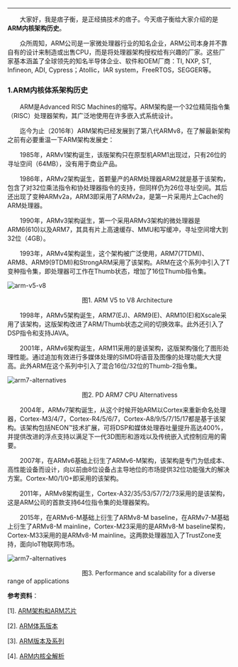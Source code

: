 ----
　　大家好，我是痞子衡，是正经搞技术的痞子。今天痞子衡给大家介绍的是**ARM内核架构历史**。  

　　众所周知，ARM公司是一家微处理器行业的知名企业，ARM公司本身并不靠自有的设计来制造或出售CPU，而是将处理器架构授权给有兴趣的厂家。这些厂家基本涵盖了全球领先的知名半导体企业、软件和OEM厂商：TI, NXP, ST, Infineon, ADI, Cypress；Atollic，IAR system，FreeRTOS，SEGGER等。  

### 1.ARM内核体系架构历史

　　ARM是Advanced RISC Machines的缩写。ARM架构是一个32位精简指令集（RISC）处理器架构，其广泛地使用在许多嵌入式系统设计。

　　迄今为止（2016年）ARM架构已经发展到了第八代ARMv8，在了解最新架构之前有必要重温一下ARM架构发展史：

　　1985年，ARMv1架构诞生，该版架构只在原型机ARM1出现过，只有26位的寻址空间（64MB），没有用于商业产品。

　　1986年，ARMv2架构诞生，首颗量产的ARM处理器ARM2就是基于该架构，包含了对32位乘法指令和协处理器指令的支持，但同样仍为26位寻址空间。其后还出现了变种ARMv2a，ARM3即采用了ARMv2a，是第一片采用片上Cache的ARM处理器。

　　1990年，ARMv3架构诞生，第一个采用ARMv3架构的微处理器是ARM6(610)以及ARM7，其具有片上高速缓存、MMU和写缓冲，寻址空间增大到32位（4GB）。

　　1993年，ARMv4架构诞生，这个架构被广泛使用，ARM7(7TDMI)、ARM8、ARM9(9TDMI)和StrongARM采用了该架构。ARM在这个系列中引入了T变种指令集，即处理器可工作在Thumb状态，增加了16位Thumb指令集。

![arm-v5-v8](http://odox9r8vg.bkt.clouddn.com/image/csdn_blog/ARM_V5_to_V8_Architecture.jpg)

　　　　　　　　　　　　图1. ARM V5 to V8 Architecture

　　1998年，ARMv5架构诞生，ARM7(EJ)、ARM9(E)、ARM10(E)和Xscale采用了该架构，这版架构改进了ARM/Thumb状态之间的切换效率。此外还引入了DSP指令和支持JAVA。

　　2001年，ARMv6架构诞生，ARM11采用的是该架构，这版架构强化了图形处理性能。通过追加有效进行多媒体处理的SIMD将语音及图像的处理功能大大提高。此外ARM在这个系列中引入了混合16位/32位的Thumb-2指令集。

![arm7-alternatives](http://odox9r8vg.bkt.clouddn.com/image/csdn_blog/PD_ARM7_CPU_Alternatives.jpg)

　　　　　　　　　　　　图2. PD ARM7 CPU Alternativess

　　2004年，ARMv7架构诞生，从这个时候开始ARM以Cortex来重新命名处理器，Cortex-M3/4/7，Cortex-R4/5/6/7，Cortex-A8/9/5/7/15/17都是基于该架构。该架构包括NEON™技术扩展，可将DSP和媒体处理吞吐量提升高达400%，并提供改进的浮点支持以满足下一代3D图形和游戏以及传统嵌入式控制应用的需要。

　　2007年，在ARMv6基础上衍生了ARMv6-M架构，该架构是专门为低成本、高性能设备而设计，向以前由8位设备占主导地位的市场提供32位功能强大的解决方案。Cortex-M0/1/0+即采用的该架构。

　　2011年，ARMv8架构诞生，Cortex-A32/35/53/57/72/73采用的是该架构，这是ARM公司的首款支持64位指令集的处理器架构。

　　2015年，在ARMv6-M基础上衍生了ARMv8-M baseline，在ARMv7-M基础上衍生了ARMv8-M mainline，Cortex-M23采用的是ARMv8-M baseline架构，Cortex-M33采用的是ARMv8-M mainline。这两款处理器加入了TrustZone支持，面向IoT物联网市场。

![arm7-alternatives](http://odox9r8vg.bkt.clouddn.com/image/cnblogs/ARM_processor_overview_2017.PNG)

　　　　　　　　　　　　图3. Performance and scalability for a diverse range of applications

**参考资料**：

[1]. [ARM架构和ARM芯片](http://blog.csdn.net/flowingflying/article/details/7209226) 

[2]. [ARM体系版本](http://www.cnblogs.com/samuelwnb/p/4287711.html)
  
[3]. [ARM版本及系列](http://blog.csdn.net/ggbondg/article/details/3901858)  

[4]. [ARM内核全解析](http://www.myir-tech.com/resource/448.asp)  
